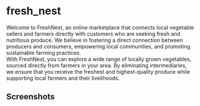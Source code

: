 # fresh_nest

Welcome to FreshNest, an online marketplace that connects local vegetable sellers and farmers directly with customers who are seeking fresh and nutritious produce. 
We believe in fostering a direct connection between producers and consumers, empowering local communities, and promoting sustainable farming practices.  
With FreshNest, you can explore a wide range of locally grown vegetables, sourced directly from farmers in your area. By eliminating intermediaries, 
we ensure that you receive the freshest and highest-quality produce while supporting local farmers and their livelihoods.

## Screenshots

